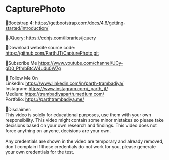 # CapturePhoto

📌Bootstrap 4:
https://getbootstrap.com/docs/4.6/getting-started/introduction/

📌JQuery:
https://cdnjs.com/libraries/jquery

📌Download website source code:
https://github.com/ParthJT/CapturePhoto.git

📌Subscribe Me
https://www.youtube.com/channel/UCy-gD0_PfmbBtcW4udu0W7g

📌 Follow Me On <br />
LinkedIn: https://www.linkedin.com/in/parth-trambadiya/ <br />
Instagram: https://www.instagram.com/_parth_jt/ <br />
Medium: https://trambadiyaparth.medium.com/ <br />
Portfolio: https://parthtrambadiya.me/ <br />

📌Disclaimer: <br />
This video is solely for educational purposes, use them with your own responsibility. This video might contain some minor mistakes so please take decisions based on your own research and findings. 
This video does not force anything on anyone, decisions are your own. <br /><br />
Any credentials are shown in the video are temporary and already removed, don't complain if those credentials do not work for you, please generate your own credentials for the test.
